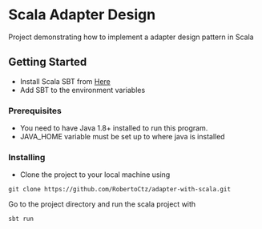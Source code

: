 # Scala Adapter Design

Project demonstrating how to implement a adapter design pattern in Scala

## Getting Started

* Install Scala SBT from [Here](https://www.scala-sbt.org/download.html)
* Add SBT to the environment variables


### Prerequisites


* You need to have Java 1.8+ installed to run this program.
* JAVA_HOME variable must be set up to where java is installed


### Installing

* Clone the project to your local machine using

```
git clone https://github.com/RobertoCtz/adapter-with-scala.git
```

Go to the project directory and run the scala project with

```
sbt run
```

